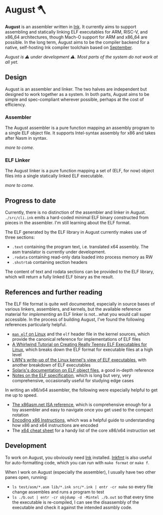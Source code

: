 # August 🪓

**August** is an assembler written in [Ink](https://dotink.co/). It currently aims to support assembling and statically linking ELF executables for ARM, RISC-V, and x86_64 architectures, though Mach-O support for ARM and x86_64 are possible. In the long term, August aims to be the compiler backend for a native, self-hosting Ink compiler toolchain based on [September](https://github.com/thesephist/september).

_August is ⚠️ under development ⚠️. Most parts of the system do not work at all yet._

## Design

August is an assembler and linker. The two halves are independent but designed to work together as a system. In both parts, August aims to be simple and spec-compliant wherever possible, perhaps at the cost of efficiency.

### Assembler

The August assembler is a pure function mapping an assembly program to a single ELF object file. It supports Intel-syntax assembly for x86 and takes after Nasm in syntax.

_more to come._

### ELF Linker

The August linker is a pure function mapping a set of (ELF, for now) object files into a single statically linked ELF executable.

_more to come._

## Progress to date

Currently, there is no distinction of the assembler and linker in August. `./src/cli.ink` emits a hard-coded minimal ELF binary constructed from pieces in the assembler. I'm still learning about the ELF format.

The ELF generated by the ELF library in August currently makes use of three sections:

- `.text` containing the program text, i.e. translated x64 assembly. The asm translator is currently under development.
- `.rodata` containing read-only data loaded into process memory as RW
- `.shstrtab` containing section headers

The content of text and rodata sections can be provided to the ELF library, which will return a fully linked ELF binary as the result.

## References and further reading

The ELF file format is quite well documented, especially in source bases of various linkers, assemblers, and kernels, but the available reference material for _implementing_ an ELF linker is not...what you would call super accessible. In the process of building August, I've found the following references particularly helpful.

- [`man elf` on Linux](https://man7.org/linux/man-pages/man5/elf.5.html) and the `elf` header file in the kernel sources, which provide the canonical reference for implementations of ELF files
- [A Whirlwind Tutorial on Creating Really Teensy ELF Executables for Linux](http://www.muppetlabs.com/~breadbox/software/tiny/teensy.html), which breaks down the ELF format for executable files at a high level
- [LWN's write-up of the Linux kernel's view of ELF executables](https://lwn.net/Articles/631631/), with another breakdown of ELF executables
- [Solaris's documentation on ELF object files](https://docs.oracle.com/cd/E53394_01/html/E54813/chapter6-93046.html#scrolltoc), a good in-depth reference
- [Notes on the ELF specification](http://www.muppetlabs.com/~breadbox/software/ELF.txt), which is long but very, very comprehensive, occasionally useful for studying edge cases

In writing an x86/x64 assembler, the following were especially helpful to get me up to speed.

- [The x86asm.net ISA reference](http://ref.x86asm.net/coder64.html), which is comprehensive enough for a toy assembler and easy to navigate once you get used to the compact notation
- [Encoding x86 Instructions](http://www.cs.loyola.edu/~binkley/371/Encoding_Real_x86_Instructions.html), which was a helpful guide to understanding how x86 and x64 instructions are encoded
- The [x64 cheat sheet](http://cs.brown.edu/courses/cs033/docs/guides/x64_cheatsheet.pdf) for a handy list of the core x86/x64 instruction set

## Development

To work on August, you obviously need [Ink](https://dotink.co/) installed. [Inkfmt](https://github.com/thesephist/inkfmt) is also useful for auto-formatting code, which you can run with `make format` or `make f`.

When I work on August (especially the assembler), I usually have two other panes open, running:

- `ls test/asm/*.asm lib/*.ink src/*.ink | entr -cr make` so every file change assembles and runs a program to test
- `ls ./b.out | entr -cr objdump -d -Mintel ./b.out` so that every time the executable is re-compiled, I can see the disassembly of the executable and check it against the intended assmbly code.

